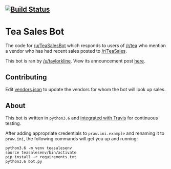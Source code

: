 [![Build Status](https://travis-ci.org/jkdf2/TeaSalesBot.svg?branch=master)](https://travis-ci.org/jkdf2/TeaSalesBot)
---------------------------

Tea Sales Bot
=============

The code for [/u/TeaSalesBot](https://www.reddit.com/user/TeaSalesBot) which responds to users of [/r/tea](https://www.reddit.com/r/tea) who mention a vendor who has had recent sales posted to [/r/TeaSales](https://www.reddit.com/r/TeaSales).

This bot is ran by [/u/taylorkline](https://www.reddit.com/user/taylorkline/). View its announcement post [here](https://www.reddit.com/r/tea/comments/6w9l5d/introducing_teasalesbot/).

Contributing
------------

Edit [vendors.json](https://github.com/jkdf2/TeaSalesBot/blob/master/vendors.json) to update the vendors for whom the bot will look up sales.

About
-----

This bot is written in `python3.6` and [integrated with Travis](https://travis-ci.org/jkdf2/TeaSalesBot) for continuous testing.

After adding appropriate credentials to `praw.ini.example` and renaming it to `praw.ini`, the following commands will get you up and running:

```
python3.6 -m venv teasalesenv
source teasalesenv/bin/activate
pip install -r requirements.txt
python3.6 bot.py
```